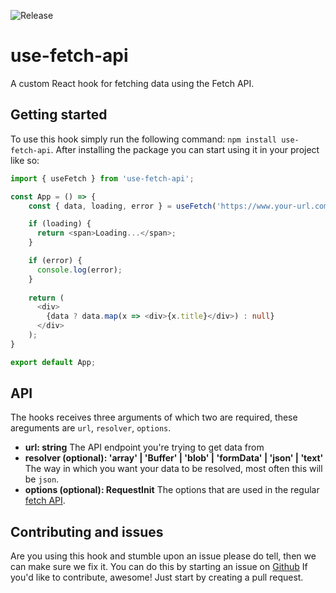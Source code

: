 ![Release](https://github.com/rickvdbroek/use-fetch/workflows/Release/badge.svg?branch=master)

# use-fetch-api
A custom React hook for fetching data using the Fetch API.

## Getting started
To use this hook simply run the following command: `npm install use-fetch-api`. After installing the package you can start using it in your project like so:

```typescript
import { useFetch } from 'use-fetch-api';

const App = () => {
    const { data, loading, error } = useFetch('https://www.your-url.com', 'json');

    if (loading) {
      return <span>Loading...</span>;
    }

    if (error) {
      console.log(error);
    }
    
    return (
      <div>
        {data ? data.map(x => <div>{x.title}</div>) : null}
      </div>
    );
}

export default App;
```

## API
The hooks receives three arguments of which two are required, these areguments are `url`, `resolver`, `options`.

- **url: string**
The API endpoint you're trying to get data from
- **resolver (optional): 'array' | 'Buffer' | 'blob' | 'formData' | 'json' | 'text'**
The way in which you want your data to be resolved, most often this will be `json`.
- **options (optional): RequestInit**
The options that are used in the regular [fetch API](https://developer.mozilla.org/en-US/docs/Web/API/Fetch_API/Using_Fetch).

## Contributing and issues
Are you using this hook and stumble upon an issue please do tell, then we can make sure we fix it. You can do this by starting an issue on [Github](https://github.com/rickvdbroek/use-fetch/issues) If you'd like to contribute, awesome! Just start by creating a pull request.